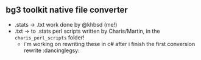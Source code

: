 ## bg3 toolkit native file converter
- .stats -> .txt work done by @khbsd (me!)
- .txt -> to .stats perl scripts written by Charis/Martin, in the `charis_perl_scripts` folder!
    - i'm working on rewriting these in c# after i finish the first conversion rewrite :dancinglegsy: